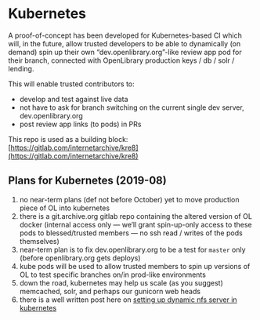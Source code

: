 # Kubernetes

A proof-of-concept has been developed for Kubernetes-based CI which will, in the future, allow trusted developers to be able to dynamically \(on demand\) spin up their own “dev.openlibrary.org”-like review app pod for their branch, connected with OpenLibrary production keys / db / solr / lending.

This will enable trusted contributors to:

* develop and test against live data
* not have to ask for branch switching on the current single dev server, dev.openlibrary.org
* post review app links \(to pods\) in PRs

This repo is used as a building block: [https://gitlab.com/internetarchive/kre8](https://gitlab.com/internetarchive/kre8)

## Plans for Kubernetes \(2019-08\)

1. no near-term plans \(def not before October\) yet to move production piece of OL into kubernetes
2. there is a git.archive.org gitlab repo containing the altered version of OL docker \(internal access only — we’ll grant spin-up-only access to these pods to blessed/trusted members — no ssh read / writes of the pods themselves\)
3. near-term plan is to fix dev.openlibrary.org to be a test for `master` only \(before openlibrary.org gets deploys\)
4. kube pods will be used to allow trusted members to spin up versions of OL to test specific branches on/in prod-like environments
5. down the road, kubernetes may help us scale \(as you suggest\) memcached, solr, and perhaps our gunicorn web heads
6. there is a well written post here on [setting up dynamic nfs server in kubernetes](https://redblink.com/setup-nfs-server-provisioner-kubernetes/)

